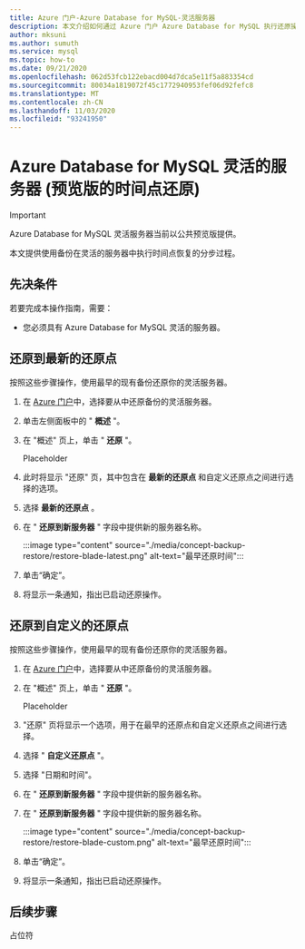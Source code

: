 ```yaml
---
title: Azure 门户-Azure Database for MySQL-灵活服务器
description: 本文介绍如何通过 Azure 门户 Azure Database for MySQL 执行还原操作。
author: mksuni
ms.author: sumuth
ms.service: mysql
ms.topic: how-to
ms.date: 09/21/2020
ms.openlocfilehash: 062d53fcb122ebacd004d7dca5e11f5a883354cd
ms.sourcegitcommit: 80034a1819072f45c1772940953fef06d92fefc8
ms.translationtype: MT
ms.contentlocale: zh-CN
ms.lasthandoff: 11/03/2020
ms.locfileid: "93241950"
---
```

# <a name="point-in-time-restore-of-a-azure-database-for-mysql---flexible-server-preview"></a>Azure Database for MySQL 灵活的服务器 (预览版的时间点还原) 


> [!IMPORTANT]
> Azure Database for MySQL 灵活服务器当前以公共预览版提供。

本文提供使用备份在灵活的服务器中执行时间点恢复的分步过程。

## <a name="prerequisites"></a>先决条件

若要完成本操作指南，需要：

-   您必须具有 Azure Database for MySQL 灵活的服务器。

## <a name="restore-to-the-latest-restore-point"></a>还原到最新的还原点

按照这些步骤操作，使用最早的现有备份还原你的灵活服务器。

1.  在 [Azure 门户](https://portal.azure.com/)中，选择要从中还原备份的灵活服务器。

2.  单击左侧面板中的 " **概述** "。

3.  在 "概述" 页上，单击 " **还原** "。

    Placeholder

4.  此时将显示 "还原" 页，其中包含在 **最新的还原点** 和自定义还原点之间进行选择的选项。

5.  选择 **最新的还原点** 。


6.  在 " **还原到新服务器** " 字段中提供新的服务器名称。

    :::image type="content" source="./media/concept-backup-restore/restore-blade-latest.png" alt-text="最早还原时间":::

8.  单击“确定”。

9.  将显示一条通知，指出已启动还原操作。

## <a name="restoring-to-a-custom-restore-point"></a>还原到自定义的还原点

按照这些步骤操作，使用最早的现有备份还原你的灵活服务器。

1.  在 [Azure 门户](https://portal.azure.com/)中，选择要从中还原备份的灵活服务器。

2.  在 "概述" 页上，单击 " **还原** "。

    Placeholder

3.  "还原" 页将显示一个选项，用于在最早的还原点和自定义还原点之间进行选择。

4.  选择 " **自定义还原点** "。

5.  选择 "日期和时间"。

6.  在 " **还原到新服务器** " 字段中提供新的服务器名称。

6.  在 " **还原到新服务器** " 字段中提供新的服务器名称。 
   
    :::image type="content" source="./media/concept-backup-restore/restore-blade-custom.png" alt-text="最早还原时间":::
 
7.  单击“确定”。

8.  将显示一条通知，指出已启动还原操作。

## <a name="next-steps"></a>后续步骤

占位符
